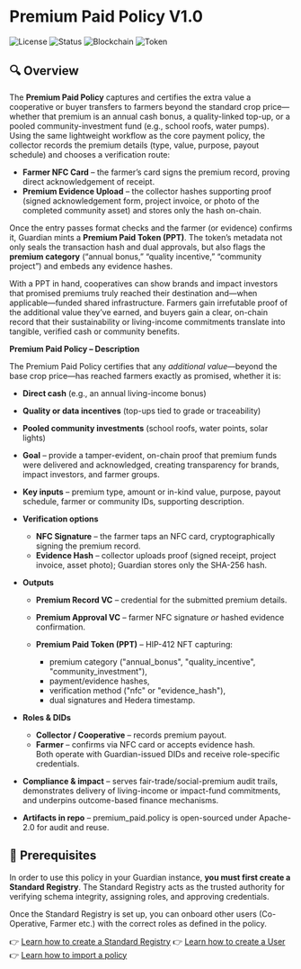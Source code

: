 # **Premium Paid Policy V1.0**

![License](https://img.shields.io/badge/license-Apache%202.0-blue.svg)
![Status](https://img.shields.io/badge/status-active-brightgreen)
![Blockchain](https://img.shields.io/badge/blockchain-Hedera-7952B3)
![Token](https://img.shields.io/badge/token-PPT-orange)

## 🔍 Overview

The **Premium Paid Policy** captures and certifies the extra value a cooperative or buyer transfers to farmers beyond the standard crop price—whether that premium is an annual cash bonus, a quality-linked top-up, or a pooled community-investment fund (e.g., school roofs, water pumps). Using the same lightweight workflow as the core payment policy, the collector records the premium details (type, value, purpose, payout schedule) and chooses a verification route:

* **Farmer NFC Card** – the farmer’s card signs the premium record, proving direct acknowledgement of receipt.  
* **Premium Evidence Upload** – the collector hashes supporting proof (signed acknowledgement form, project invoice, or photo of the completed community asset) and stores only the hash on-chain.

Once the entry passes format checks and the farmer (or evidence) confirms it, Guardian mints a **Premium Paid Token (PPT)**. The token’s metadata not only seals the transaction hash and dual approvals, but also flags the **premium category** (“annual bonus,” “quality incentive,” “community project”) and embeds any evidence hashes.

With a PPT in hand, cooperatives can show brands and impact investors that promised premiums truly reached their destination and—when applicable—funded shared infrastructure. Farmers gain irrefutable proof of the additional value they’ve earned, and buyers gain a clear, on-chain record that their sustainability or living-income commitments translate into tangible, verified cash or community benefits.

 

**Premium Paid Policy – Description**

 

The Premium Paid Policy certifies that any *additional value*—beyond the base crop price—has reached farmers exactly as promised, whether it is:

* **Direct cash** (e.g., an annual living-income bonus)  
* **Quality or data incentives** (top-ups tied to grade or traceability)  
* **Pooled community investments** (school roofs, water points, solar lights)  
* **Goal** – provide a tamper-evident, on-chain proof that premium funds were delivered and acknowledged, creating transparency for brands, impact investors, and farmer groups.  
* **Key inputs** – premium type, amount or in-kind value, purpose, payout schedule, farmer or community IDs, supporting description.  
* **Verification options**  
     
  * **NFC Signature** – the farmer taps an NFC card, cryptographically signing the premium record.  
  * **Evidence Hash** – collector uploads proof (signed receipt, project invoice, asset photo); Guardian stores only the SHA-256 hash.  

* **Outputs**  
     
  * **Premium Record VC** – credential for the submitted premium details.  
  * **Premium Approval VC** – farmer NFC signature *or* hashed evidence confirmation.  
  * **Premium Paid Token (PPT)** – HIP-412 NFT capturing:  
       
    * premium category ("annual\_bonus", "quality\_incentive", "community\_investment"),  
    * payment/evidence hashes,  
    * verification method ("nfc" or "evidence\_hash"),  
    * dual signatures and Hedera timestamp.  
    

* **Roles & DIDs**  
     
  * **Collector / Cooperative** – records premium payout.  
  * **Farmer** – confirms via NFC card or accepts evidence hash.  
    Both operate with Guardian-issued DIDs and receive role-specific credentials.  


* **Compliance & impact** – serves fair-trade/social-premium audit trails, demonstrates delivery of living-income or impact-fund commitments, and underpins outcome-based finance mechanisms.  
* **Artifacts in repo** – premium_paid.policy is open-sourced under Apache-2.0 for audit and reuse.


## 🏁 Prerequisites

In order to use this policy in your Guardian instance, **you must first create a Standard Registry**. The Standard Registry acts as the trusted authority for verifying schema integrity, assigning roles, and approving credentials.

Once the Standard Registry is set up, you can onboard other users (Co-Operative, Farmer etc.) with the correct roles as defined in the policy.

👉 [Learn how to create a Standard Registry](./standard_registry.md)
👉 [Learn how to create a User](./user.md)
👉 [Learn how to import a policy](./import_policy.md)


